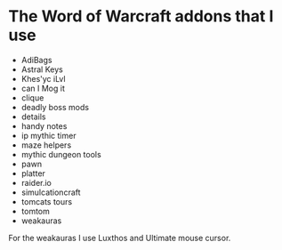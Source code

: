 # The Word of Warcraft addons that I use

- AdiBags
- Astral Keys
- Khes'yc iLvl
- can I Mog it
- clique
- deadly boss mods
- details
- handy notes
- ip mythic timer
- maze helpers
- mythic dungeon tools
- pawn
- platter
- raider.io
- simulcationcraft
- tomcats tours
- tomtom
- weakauras

For the weakauras I use Luxthos and Ultimate mouse cursor.
